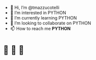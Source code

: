 - 👋 Hi, I’m @tmazzucotelli
- 👀 I’m interested in PYTHON
- 🌱 I’m currently learning PYTHON
- 💞️ I’m looking to collaborate on PYTHON
- 📫 How to reach me **PYTHON**

# :snake: :snake: :snake:
